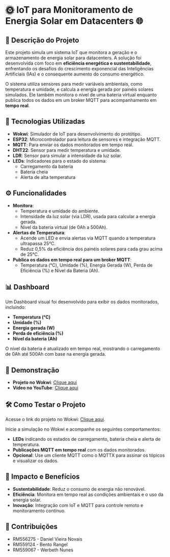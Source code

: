 # 🌞 IoT para Monitoramento de Energia Solar em Datacenters 🌐

## 📜 Descrição do Projeto
Este projeto simula um sistema IoT que monitora a geração e o armazenamento de energia solar para datacenters. A solução foi desenvolvida com foco em **eficiência energética e sustentabilidade**, enfrentando os desafios do crescimento exponencial das Inteligências Artificiais (IAs) e o consequente aumento do consumo energético.

O sistema utiliza sensores para medir variáveis ambientais, como temperatura e umidade, e calcula a energia gerada por painéis solares simulados. Ele também monitora o nível de uma bateria virtual enquanto publica todos os dados em um broker MQTT para acompanhamento em **tempo real**.

## 🚀 Tecnologias Utilizadas
- **Wokwi**: Simulador de IoT para desenvolvimento do protótipo.
- **ESP32**: Microcontrolador para leitura de sensores e integração MQTT.
- **MQTT**: Para enviar os dados monitorados em tempo real.
- **DHT22**: Sensor para medir temperatura e umidade.
- **LDR**: Sensor para simular a intensidade da luz solar.
- **LEDs**: Indicadores para o estado do sistema:
  - Carregamento da bateria
  - Bateria cheia
  - Alerta de alta temperatura

## ⚙️ Funcionalidades
- **Monitora**:
  - Temperatura e umidade do ambiente.
  - Intensidade da luz solar (via LDR), usada para calcular a energia gerada.
  - Nível da bateria virtual (de 0Ah a 500Ah).
- **Alertas de Temperatura**:
  - Acende um LED e envia alertas via MQTT quando a temperatura ultrapassa 25°C.
  - Reduz 0,5% da eficiência dos painéis solares para cada grau acima de 25°C.
- **Publica os dados em tempo real para um broker MQTT**:
  - Temperatura (°C), Umidade (%), Energia Gerada (W), Perda de Eficiência (%) e Nível da Bateria (Ah).

## 📊 Dashboard
Um Dashboard visual foi desenvolvido para exibir os dados monitorados, incluindo:

- **Temperatura (°C)**
- **Umidade (%)**
- **Energia gerada (W)**
- **Perda de eficiência (%)**
- **Nível da bateria (Ah)**

O nível da bateria é atualizado em tempo real, mostrando o carregamento de 0Ah até 500Ah com base na energia gerada.

## 🎥 Demonstração
- **Projeto no Wokwi**: [Clique aqui](#)
- **Vídeo no YouTube**: [Clique aqui](#)

## 🛠️ Como Testar o Projeto
Acesse o link do projeto no Wokwi: [Clique aqui](#).

Inicie a simulação no Wokwi e acompanhe os seguintes comportamentos:
- **LEDs** indicando os estados de carregamento, bateria cheia e alerta de temperatura.
- **Publicações MQTT em tempo real** com os dados monitorados.
- **Opcional**: Use um cliente MQTT como o MQTTX para assinar os tópicos e visualizar os dados.

## 🌟 Impacto e Benefícios
- **Sustentabilidade**: Reduz o consumo de energia não renovável.
- **Eficiência**: Monitora em tempo real as condições ambientais e o uso da energia solar.
- **Inovação**: Integração com IoT e MQTT para controle remoto e monitoramento contínuo.

## 🧩 Contribuições
- RM556275 - Daniel Vieira Novais
- RM559124 - Bento Rangel
- RM559067 - Werbeth Nunes
	
